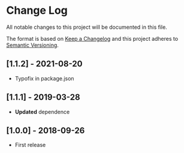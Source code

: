 # Change Log
All notable changes to this project will be documented in this file.

The format is based on [Keep a Changelog](http://keepachangelog.com/)
and this project adheres to [Semantic Versioning](http://semver.org/).

## [1.1.2] - 2021-08-20
- Typofix in package.json

## [1.1.1] - 2019-03-28
- **Updated** dependence

## [1.0.0] - 2018-09-26
- First release

